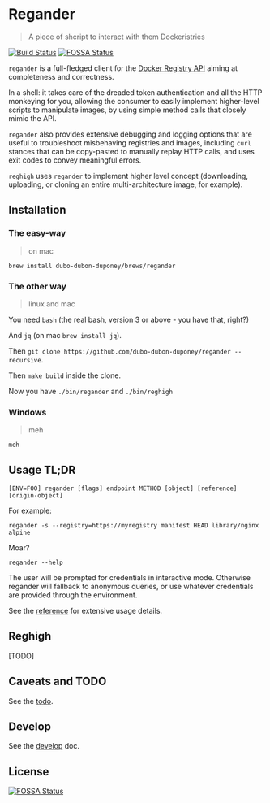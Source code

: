 # Regander

> A piece of shcript to interact with them Dockeristries

[![Build Status](https://travis-ci.org/dubo-dubon-duponey/regander.svg?branch=master)](https://travis-ci.org/dubo-dubon-duponey/regander)
[![FOSSA Status](https://app.fossa.io/api/projects/git%2Bgithub.com%2Fdubo-dubon-duponey%2Fregander.svg?type=shield)](https://app.fossa.io/projects/git%2Bgithub.com%2Fdubo-dubon-duponey%2Fregander?ref=badge_shield)

`regander` is a full-fledged client for the [Docker Registry API](https://docs.docker.com/registry/spec/api/) aiming at completeness and correctness.

In a shell: it takes care of the dreaded token authentication and all the HTTP monkeying for you, allowing the consumer 
to easily implement higher-level scripts to manipulate images, by using simple method calls that closely mimic the API.

`regander` also provides extensive debugging and logging options that are useful to troubleshoot misbehaving registries and images,
including `curl` stances that can be copy-pasted to manually replay HTTP calls, and uses exit codes to convey meaningful errors.

`reghigh` uses `regander` to implement higher level concept (downloading, uploading, or cloning an entire multi-architecture image, for example).

## Installation

### The easy-way

> on mac

`brew install dubo-dubon-duponey/brews/regander`

### The other way

> linux and mac

You need `bash` (the real bash, version 3 or above - you have that, right?)

And `jq` (on mac `brew install jq`).

Then `git clone https://github.com/dubo-dubon-duponey/regander --recursive`.

Then `make build` inside the clone.

Now you have `./bin/regander` and `./bin/reghigh`

### Windows

> meh

`meh`

## Usage TL;DR

```
[ENV=FOO] regander [flags] endpoint METHOD [object] [reference] [origin-object]
```

For example:

```
regander -s --registry=https://myregistry manifest HEAD library/nginx alpine
```

Moar?

```
regander --help
```

The user will be prompted for credentials in interactive mode.
Otherwise regander will fallback to anonymous queries, or use whatever credentials are provided through the environment.

See the [reference](REFERENCE.md) for extensive usage details.

## Reghigh


[TODO]

## Caveats and TODO

See the [todo](TODO.md).

## Develop

See the [develop](DEVELOP.md) doc.

## License

[![FOSSA Status](https://app.fossa.io/api/projects/git%2Bgithub.com%2Fdubo-dubon-duponey%2Fregander.svg?type=large)](https://app.fossa.io/projects/git%2Bgithub.com%2Fdubo-dubon-duponey%2Fregander?ref=badge_large)
